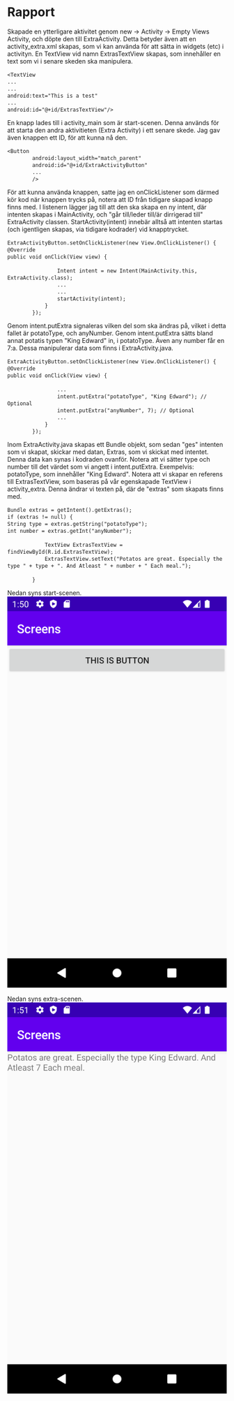 
# Rapport
Skapade en ytterligare aktivitet genom new -> Activity -> Empty Views Activity, och döpte den till ExtraActivity.
Detta betyder även att en activity_extra.xml skapas, som vi kan använda för att sätta in widgets (etc) i activityn. En TextView vid namn ExtrasTextView
skapas, som innehåller en text som vi i senare skeden ska manipulera.    
```
<TextView
...
...
android:text="This is a test"
...
android:id="@+id/ExtrasTextView"/>
```
En knapp lades till i activity_main som är start-scenen. Denna används för att starta den andra aktivitieten (Extra Activity)
i ett senare skede. Jag gav även knappen ett ID, för att kunna nå den.
```
<Button
        android:layout_width="match_parent"
        android:id="@+id/ExtraActivityButton"
        ...
        />
```
För att kunna använda knappen, satte jag en onClickListener som därmed kör kod när knappen trycks på, notera att ID från tidigare skapad knapp finns med. 
I listenern lägger jag till att den ska skapa en ny intent, där intenten skapas i MainActivity, och "går till/leder till/är dirrigerad till" ExtraActivity classen. StartActivity(intent)
innebär alltså att intenten startas (och igentligen skapas, via tidigare kodrader) vid knapptrycket.
```
ExtraActivityButton.setOnClickListener(new View.OnClickListener() {
@Override
public void onClick(View view) {

                Intent intent = new Intent(MainActivity.this, ExtraActivity.class);
                ...
                ...
                startActivity(intent);
            }
        });
```
Genom intent.putExtra signaleras vilken del som ska ändras på, vilket i detta fallet är potatoType, och anyNumber. Genom intent.putExtra sätts 
bland annat potatis typen "King Edward" in, i potatoType. Även any number får en 7:a. Dessa manipulerar data som finns i ExtraActivity.java.
```
ExtraActivityButton.setOnClickListener(new View.OnClickListener() {
@Override
public void onClick(View view) {

                ...
                intent.putExtra("potatoType", "King Edward"); // Optional
                intent.putExtra("anyNumber", 7); // Optional
                ...
            }
        });
```
Inom ExtraActivity.java skapas ett Bundle objekt, som sedan "ges" intenten som vi skapat, skickar med datan, Extras, som vi skickat med intentet.
Denna data kan synas i kodraden ovanför. Notera att vi sätter type och number till det värdet som vi angett i intent.putExtra. 
Exempelvis: potatoType, som innehåller "King Edward". Notera att vi skapar en referens till ExtrasTextView, som baseras på vår egenskapade TextView i activity_extra.
Denna ändrar vi texten på, där de "extras" som skapats finns med.
```
Bundle extras = getIntent().getExtras();
if (extras != null) {
String type = extras.getString("potatoType");
int number = extras.getInt("anyNumber");

            TextView ExtrasTextView = findViewById(R.id.ExtrasTextView);
            ExtrasTextView.setText("Potatos are great. Especially the type " + type + ". And Atleast " + number + " Each meal.");

        }
```
Nedan syns start-scenen.
![](StartScreen.png)

Nedan syns extra-scenen.
![](ExtraScreen.png)
